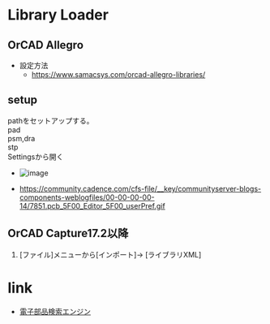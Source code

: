 # Library Loader

## OrCAD Allegro
- 設定方法
  - https://www.samacsys.com/orcad-allegro-libraries/

## setup
pathをセットアップする。  
 pad  
 psm,dra  
 stp  
Settingsから開く
- ![image](https://user-images.githubusercontent.com/80798265/156690455-3869b8f5-9493-4710-95a6-21812f0aed2d.png)


- https://community.cadence.com/cfs-file/__key/communityserver-blogs-components-weblogfiles/00-00-00-00-14/7851.pcb_5F00_Editor_5F00_userPref.gif

## OrCAD Capture17.2以降
1. [ファイル]メニューから[インポート]-> [ライブラリXML]

# link
- [電子部品検索エンジン](https://componentsearchengine.com/)
